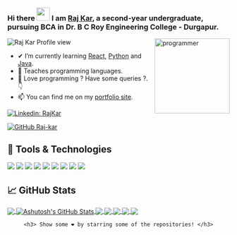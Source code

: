### Hi there <img src="https://raw.githubusercontent.com/MartinHeinz/MartinHeinz/master/wave.gif" width="30px"> I am [Raj Kar](http://pyraj.pythonanywhere.com/), a second-year undergraduate, pursuing BCA in Dr. B C Roy Engineering College - Durgapur.

<img width="170px" height="170px" align="right" src="https://i.ibb.co/M5Vw6W7/animation-200-kngjsuoz.gif" alt="programmer">

<p align="left"> <img src="https://komarev.com/ghpvc/?username=Raj-kar&label=Views&color=blue&style=plastic" alt="Raj Kar Profile view" /> </p>

- ✔ I’m currently learning [React](https://reactjs.org/), [Python](https://python.org/) and [Java](https://www.java.com/en/).
- 👯 Teaches programming languages.
- 💬 Love programming ? Have some queries ?. 👇
- 📫 You can find me on my [portfolio site](http://pyraj.pythonanywhere.com/).

<!-- links to your social media accounts -->
[![Linkedin: RajKar](https://img.shields.io/badge/-Raj%20Kar-blue?style=flat-square&logo=Linkedin&logoColor=white&link=https://www.linkedin.com/in/raj-kar-40b7281a3/)](https://www.linkedin.com/in/raj-kar-40b7281a3/)

[![GitHub Raj-kar](https://img.shields.io/github/followers/Raj-kar?label=follow&style=social)](https://github.com/ashutoshkrris)

## 🔧 Tools & Technologies
![](https://img.shields.io/badge/OS-Windows%20&%20Linux-informational?style=flat&logo=windows&logoColor=white&color=7831D8)
![](https://img.shields.io/badge/Editor-VS_Code%20&%20Pycharm%20&%20Eclipse-informational?style=flat&logo=vs-code&logoColor=white&color=7831D8)
![](https://img.shields.io/badge/Code-Python-informational?style=flat&logo=python&logoColor=white&color=7831D8)
![](https://img.shields.io/badge/Code-JS-informational?style=flat&logo=javascript&logoColor=white&color=7831D8)
![](https://img.shields.io/badge/Code-Java-informational?style=flat&logo=java&logoColor=white&color=7831D8)
![](https://img.shields.io/badge/Code-Flask-informational?style=flat&logo=flask&logoColor=white&color=7831D8)
![](https://img.shields.io/badge/Code-Django-informational?style=flat&logo=django&logoColor=white&color=7831D8)
![](https://img.shields.io/badge/Code-C_Language-informational?style=flat&logo=c&logoColor=white&color=7831D8)
![](https://img.shields.io/badge/Tools-PostgreSQL-informational?style=flat&logo=postgresql&logoColor=white&color=7831D8)

## &#x1f4c8; GitHub Stats

<a href="https://github.com/Raj-kar/Raj-kar">
    <img align="center"
        src="https://github-readme-stats.vercel.app/api/top-langs/?username=Raj-kar&hide=java,html&title_color=ffffff&text_color=c9cacc&icon_color=2bbc8a&bg_color=1d1f21" />
</a>


<a href="https://github.com/Raj-kar/Raj-kar">
    <img align="center"
        src="https://github-readme-stats.vercel.app/api?username=Raj-kar&show_icons=true&line_height=27&count_private=true&title_color=ffffff&text_color=c9cacc&icon_color=2bbc8a&bg_color=1d1f21"
        alt="Ashutosh's GitHub Stats" />
</a>

<a href="https://github.com/Raj-kar/Python">
    <img align="center"
        src="https://github-readme-stats.vercel.app/api/pin/?username=Raj-kar&repo=Python
&title_color=ffffff&text_color=c9cacc&icon_color=2bbc8a&bg_color=1d1f21" />
</a>

<a href="https://github.com/Raj-kar/C-Plus-Plus">
    <img align="center"
        src="https://github-readme-stats.vercel.app/api/pin/?username=Raj-kar&repo=C-Plus-Plus&title_color=ffffff&text_color=c9cacc&icon_color=2bbc8a&bg_color=1d1f21" />
</a>

<a href="https://github.com/Raj-kar/Code-With-Raj">
    <img align="center"
        src="https://github-readme-stats.vercel.app/api/pin/?username=Raj-kar&repo=Code-With-Raj&title_color=ffffff&text_color=c9cacc&icon_color=2bbc8a&bg_color=1d1f21" />
</a>

<a href="https://github.com/Raj-kar/learn-with-Raj">
    <img align="center"
        src="https://github-readme-stats.vercel.app/api/pin/?username=Raj-kar&repo=learn-with-Raj&title_color=ffffff&text_color=c9cacc&icon_color=2bbc8a&bg_color=1d1f21" />
</a>

<a href="https://github.com/Raj-kar/InfiniteScroll">
    <img align="center"
        src="https://github-readme-stats.vercel.app/api/pin/?username=Raj-kar&repo=InfiniteScroll&title_color=ffffff&text_color=c9cacc&icon_color=2bbc8a&bg_color=1d1f21" />
</a>

<div align="center">

    <h3> Show some ❤️ by starring some of the repositories! </h3>

</div>
